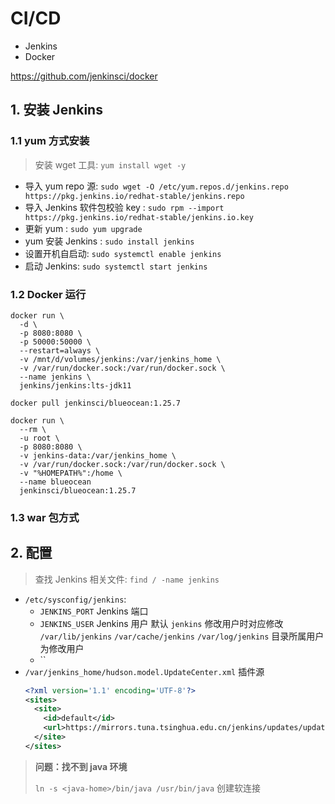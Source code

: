 # CI/CD

* Jenkins
* Docker

https://github.com/jenkinsci/docker

## 1. 安装 Jenkins

### 1.1 yum 方式安装

> 安装 wget 工具: `yum install wget -y`

* 导入 yum repo 源: `sudo wget -O /etc/yum.repos.d/jenkins.repo https://pkg.jenkins.io/redhat-stable/jenkins.repo`
* 导入 Jenkins 软件包校验 key : `sudo rpm --import https://pkg.jenkins.io/redhat-stable/jenkins.io.key`
* 更新 yum : `sudo yum upgrade`
* yum 安装 Jenkins : `sudo install jenkins`
* 设置开机自启动: `sudo systemctl enable jenkins`
* 启动 Jenkins: `sudo systemctl start jenkins`

### 1.2 Docker 运行

```shell
docker run \ 
  -d \
  -p 8080:8080 \
  -p 50000:50000 \
  --restart=always \
  -v /mnt/d/volumes/jenkins:/var/jenkins_home \
  -v /var/run/docker.sock:/var/run/docker.sock \
  --name jenkins \
  jenkins/jenkins:lts-jdk11
```

```shell
docker pull jenkinsci/blueocean:1.25.7
```

```shell
docker run \
  --rm \
  -u root \
  -p 8080:8080 \
  -v jenkins-data:/var/jenkins_home \
  -v /var/run/docker.sock:/var/run/docker.sock \
  -v "%HOMEPATH%":/home \
  --name blueocean
  jenkinsci/blueocean:1.25.7
```

### 1.3 war 包方式

## 2. 配置

> 查找 Jenkins 相关文件: `find / -name jenkins`

* `/etc/sysconfig/jenkins`:
    * `JENKINS_PORT` Jenkins 端口
    * `JENKINS_USER` Jenkins 用户 默认 `jenkins` 修改用户时对应修改 `/var/lib/jenkins` `/var/cache/jenkins` `/var/log/jenkins` 目录所属用户为修改用户
    * ``
* `/var/jenkins_home/hudson.model.UpdateCenter.xml` 插件源
    ```xml
    <?xml version='1.1' encoding='UTF-8'?>
    <sites>
      <site>
        <id>default</id>
        <url>https://mirrors.tuna.tsinghua.edu.cn/jenkins/updates/update-center.json</url>
      </site>
    </sites>
    ```

> **问题：找不到 java 环境**
> 
> `ln -s <java-home>/bin/java /usr/bin/java` 创建软连接
